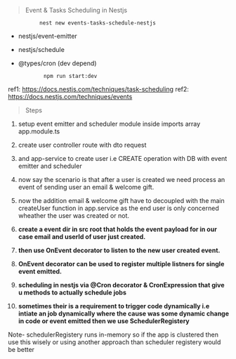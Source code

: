 > Event & Tasks Scheduling in Nestjs

              nest new events-tasks-schedule-nestjs

- nestjs/event-emitter
- nestjs/schedule
- @types/cron (dev depend)

              npm run start:dev

ref1: https://docs.nestjs.com/techniques/task-scheduling
ref2: https://docs.nestjs.com/techniques/events

> Steps

1. setup event emitter and scheduler module inside imports array app.module.ts

2. create user controller route with dto request

3. and app-service to create user i.e CREATE operation with DB with event emitter and scheduler

4. now say the scenario is that after a user is created we need process an event of sending user an email & welcome gift.

5. now the addition email & welcome gift have to decoupled with the main createUser function in app.service as the end user is only concerned wheather the user was created or not.

6. **create a event dir in src root that holds the event payload for in our case email and userId of user just created.**

7. **then use OnEvent decorator to listen to the new user created event.**

8. **OnEvent decorator can be used to register multiple listners for single event emitted.**

9. **scheduling in nestjs via @Cron decorator & CronExpression that give u methods to actually schedule jobs**

10. **sometimes their is a requirement to trigger code dynamically i.e intiate an job dynamically where the cause was some dynamic change in code or event emitted then we use SchedulerRegistery**

Note- schedulerRegistery runs in-memory so if the app is clustered then use this wisely or using another approach than scheduler registery would be better
